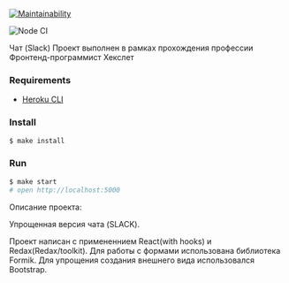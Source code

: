[![Maintainability](https://api.codeclimate.com/v1/badges/e249f809c371787a23f9/maintainability)](https://codeclimate.com/github/buba1301/frontend-project-lvl4/maintainability)

![Node CI](https://github.com/buba1301/frontend-project-lvl4/workflows/Node%20CI/badge.svg)

Чат (Slack)
Проект выполнен в рамках прохождения профессии Фронтенд-программист Хекслет

### Requirements

* [Heroku CLI](https://still-waters-26133.herokuapp.com/)

### Install

```sh
$ make install
```

### Run

```sh
$ make start
# open http://localhost:5000
```

Описание проекта:

Упрощенная версия чата (SLACK).

Проект написан с примененнием React(with hooks) и Redax(Redax/toolkit). 
Для работы с формами использована библиотека Formik.
Для упрощения создания внешнего вида использовался Bootstrap.
